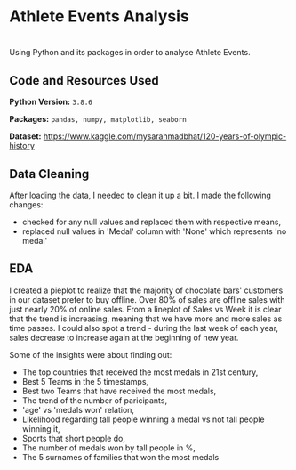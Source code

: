 # Athlete Events Analysis
#

Using Python and its packages in order to analyse Athlete Events.

## Code and Resources Used
**Python Version:** `3.8.6`

**Packages:** `pandas, numpy, matplotlib, seaborn` 

**Dataset:** https://www.kaggle.com/mysarahmadbhat/120-years-of-olympic-history

## Data Cleaning
After loading the data, I needed to clean it up a bit. I made the following changes:
* checked for any null values and replaced them with respective means,
* replaced null values in 'Medal' column with 'None' which represents 'no medal'

## EDA
I created a pieplot to realize that the majority of chocolate bars' customers in our dataset prefer to buy offline. Over 80% of sales are offline sales with just nearly 20% of online sales. From a lineplot of Sales vs Week it is clear that the trend is increasing, meaning that we have more and more sales as time passes. I could also spot a trend - during the last week of each year, sales decrease to increase again at the beginning of new year.

Some of the insights were about finding out:
* The top countries that received the most medals in 21st century,
* Best 5 Teams in the 5 timestamps,
* Best two Teams that have received the most medals,
* The trend of the number of paricipants,
* 'age' vs 'medals won' relation,
* Likelihood regarding tall people winning a medal vs not tall people winning it,
* Sports that short people do,
* The number of medals won by tall people in %,
* The 5 surnames of families that won the most medals



